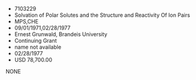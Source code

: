 * 7103229
* Solvation of Polar Solutes and the Structure and Reactivity Of Ion Pairs
* MPS,CHE
* 09/01/1971,02/28/1977
* Ernest Grunwald, Brandeis University
* Continuing Grant
*   name not available
* 02/28/1977
* USD 78,700.00

NONE